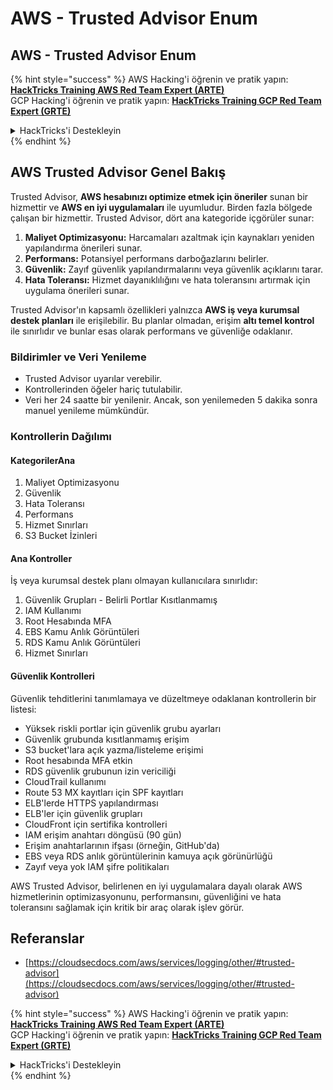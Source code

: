 # AWS - Trusted Advisor Enum

## AWS - Trusted Advisor Enum

{% hint style="success" %}
AWS Hacking'i öğrenin ve pratik yapın:<img src="../../../../.gitbook/assets/image (1) (1) (1) (1).png" alt="" data-size="line">[**HackTricks Training AWS Red Team Expert (ARTE)**](https://training.hacktricks.xyz/courses/arte)<img src="../../../../.gitbook/assets/image (1) (1) (1) (1).png" alt="" data-size="line">\
GCP Hacking'i öğrenin ve pratik yapın: <img src="../../../../.gitbook/assets/image (2) (1).png" alt="" data-size="line">[**HackTricks Training GCP Red Team Expert (GRTE)**<img src="../../../../.gitbook/assets/image (2) (1).png" alt="" data-size="line">](https://training.hacktricks.xyz/courses/grte)

<details>

<summary>HackTricks'i Destekleyin</summary>

* [**abonelik planlarını**](https://github.com/sponsors/carlospolop) kontrol edin!
* **💬 [**Discord grubuna**](https://discord.gg/hRep4RUj7f) veya [**telegram grubuna**](https://t.me/peass) katılın ya da **Twitter**'da **bizi takip edin** 🐦 [**@hacktricks\_live**](https://twitter.com/hacktricks_live)**.**
* **Hacking ipuçlarını paylaşmak için** [**HackTricks**](https://github.com/carlospolop/hacktricks) ve [**HackTricks Cloud**](https://github.com/carlospolop/hacktricks-cloud) github reposuna PR gönderin.

</details>
{% endhint %}

## AWS Trusted Advisor Genel Bakış

Trusted Advisor, **AWS hesabınızı optimize etmek için öneriler** sunan bir hizmettir ve **AWS en iyi uygulamaları** ile uyumludur. Birden fazla bölgede çalışan bir hizmettir. Trusted Advisor, dört ana kategoride içgörüler sunar:

1. **Maliyet Optimizasyonu:** Harcamaları azaltmak için kaynakları yeniden yapılandırma önerileri sunar.
2. **Performans:** Potansiyel performans darboğazlarını belirler.
3. **Güvenlik:** Zayıf güvenlik yapılandırmalarını veya güvenlik açıklarını tarar.
4. **Hata Toleransı:** Hizmet dayanıklılığını ve hata toleransını artırmak için uygulama önerileri sunar.

Trusted Advisor'ın kapsamlı özellikleri yalnızca **AWS iş veya kurumsal destek planları** ile erişilebilir. Bu planlar olmadan, erişim **altı temel kontrol** ile sınırlıdır ve bunlar esas olarak performans ve güvenliğe odaklanır.

### Bildirimler ve Veri Yenileme

* Trusted Advisor uyarılar verebilir.
* Kontrollerinden öğeler hariç tutulabilir.
* Veri her 24 saatte bir yenilenir. Ancak, son yenilemeden 5 dakika sonra manuel yenileme mümkündür.

### **Kontrollerin Dağılımı**

#### KategorilerAna

1. Maliyet Optimizasyonu
2. Güvenlik
3. Hata Toleransı
4. Performans
5. Hizmet Sınırları
6. S3 Bucket İzinleri

#### Ana Kontroller

İş veya kurumsal destek planı olmayan kullanıcılara sınırlıdır:

1. Güvenlik Grupları - Belirli Portlar Kısıtlanmamış
2. IAM Kullanımı
3. Root Hesabında MFA
4. EBS Kamu Anlık Görüntüleri
5. RDS Kamu Anlık Görüntüleri
6. Hizmet Sınırları

#### Güvenlik Kontrolleri

Güvenlik tehditlerini tanımlamaya ve düzeltmeye odaklanan kontrollerin bir listesi:

* Yüksek riskli portlar için güvenlik grubu ayarları
* Güvenlik grubunda kısıtlanmamış erişim
* S3 bucket'lara açık yazma/listeleme erişimi
* Root hesabında MFA etkin
* RDS güvenlik grubunun izin vericiliği
* CloudTrail kullanımı
* Route 53 MX kayıtları için SPF kayıtları
* ELB'lerde HTTPS yapılandırması
* ELB'ler için güvenlik grupları
* CloudFront için sertifika kontrolleri
* IAM erişim anahtarı döngüsü (90 gün)
* Erişim anahtarlarının ifşası (örneğin, GitHub'da)
* EBS veya RDS anlık görüntülerinin kamuya açık görünürlüğü
* Zayıf veya yok IAM şifre politikaları

AWS Trusted Advisor, belirlenen en iyi uygulamalara dayalı olarak AWS hizmetlerinin optimizasyonunu, performansını, güvenliğini ve hata toleransını sağlamak için kritik bir araç olarak işlev görür.

## **Referanslar**

* [https://cloudsecdocs.com/aws/services/logging/other/#trusted-advisor](https://cloudsecdocs.com/aws/services/logging/other/#trusted-advisor)

{% hint style="success" %}
AWS Hacking'i öğrenin ve pratik yapın:<img src="../../../../.gitbook/assets/image (1) (1) (1) (1).png" alt="" data-size="line">[**HackTricks Training AWS Red Team Expert (ARTE)**](https://training.hacktricks.xyz/courses/arte)<img src="../../../../.gitbook/assets/image (1) (1) (1) (1).png" alt="" data-size="line">\
GCP Hacking'i öğrenin ve pratik yapın: <img src="../../../../.gitbook/assets/image (2) (1).png" alt="" data-size="line">[**HackTricks Training GCP Red Team Expert (GRTE)**<img src="../../../../.gitbook/assets/image (2) (1).png" alt="" data-size="line">](https://training.hacktricks.xyz/courses/grte)

<details>

<summary>HackTricks'i Destekleyin</summary>

* [**abonelik planlarını**](https://github.com/sponsors/carlospolop) kontrol edin!
* **💬 [**Discord grubuna**](https://discord.gg/hRep4RUj7f) veya [**telegram grubuna**](https://t.me/peass) katılın ya da **Twitter**'da **bizi takip edin** 🐦 [**@hacktricks\_live**](https://twitter.com/hacktricks_live)**.**
* **Hacking ipuçlarını paylaşmak için** [**HackTricks**](https://github.com/carlospolop/hacktricks) ve [**HackTricks Cloud**](https://github.com/carlospolop/hacktricks-cloud) github reposuna PR gönderin.

</details>
{% endhint %}
